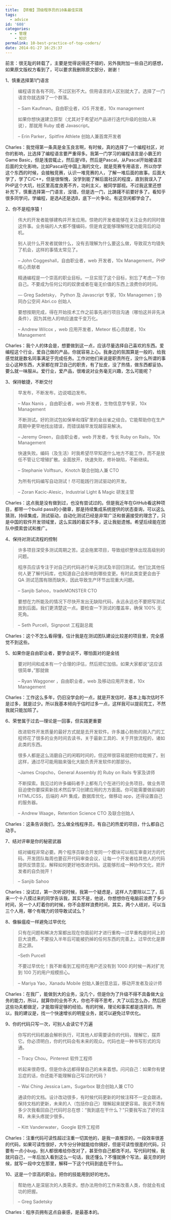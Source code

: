 ```yaml
---
title: 【转载】顶级程序员的10条最佳实践
tags:
  - advice
id: '608'
categories:
  - - 管理
    - 知识
permalink: 10-best-practice-of-top-coders/
date: 2014-01-27 16:25:37
---
```


前言：很无耻的转载了，主要是觉得说得还不错的，另外我附加一些自己的感想，如果原文版权方看到了，可以要求我删除原文部分，谢谢！
<!-- more -->
1、慎重选择第1门语言

> 编程语言各有不同，不过区别不大。但用语言的人区别就大了。选择了一门语言你就选择了一个群落。
> 
> – Sam Kaufman，自由职业者，iOS 开发者，10x management
> 
> 如果你想快速建立原型（尤其对于希望对产品进行迭代升级的创始人来说），那就用 Ruby 或者 Javascript。
> 
> – Erin Parker，Spitfire Athlete 创始人兼首席开发者

Charles：我觉得第一条真是金玉良言啊，有时候，真的选择了一个编程社区，对你的影响，比选择了编程语言要严重得多。我第一门学习的编程语言是小霸王的Game Basic，但是浅尝辄止，然后是VB，然后是Pascal，从Pascal开始被语言后面的文化影响，比如Pascal在中国上海的文化，就是竞赛专用语言，所以你学这个东西的时候，会接触竞赛，认识一堆竞赛的人，了解一堆后面的故事。后面大学了，学了C/C++，但是很惭愧，没学到能了解后面社区的程度，直到我误入了PHP这个大坑，社区里高度良莠不齐，功利主义，被同学鄙视。不过我这里还想补充下，慎重选择第一门语言，没错，但是选一门，比踌躇不前要好多了。看知乎很多同学问，学编程，是选A还是选B，底下一片争论。有这空闲都学会了。

2、你不是程序猿！

> 伟大的开发者能够建构并开发应用。惊艳的开发者能够在关注业务的同时做这件事。业务端的人大都不懂编码，但是肯定能够理解特定功能背后的动机。
> 
> 别人说什么开发者就做什么，没有去理解为什么要这么做，导致双方均错失了机会，这样的事情太常见了。
> 
> – John Coggeshall，自由职业者，web 开发者，10x Management，PHP 核心贡献者
> 
> 精通编程是一个崇高的职业目标。一旦实现了这个目标，别忘了考虑一下你自己。不要成为任何公司的奴隶或者在毫无价值的东西上浪费你的时间。
> 
> — Greg Sadetsky， Python 及 Javascript 专家，10x Managemen；协同办公空间 Abri.co 创始人
> 
> 要想按期完成，得在开始技术工作之前事先进行项目沟通（哪怕这并非先决条件），因为其他人的响应速度千变万化。
> 
> – Andrew Wilcox ，web 应用开发者，Meteor 核心贡献者，10x Management

Charles：我个人的体会是，想要做到这一点，应该尽量选择自己喜欢的东西。爱编程这个行业，爱自己做的产品，你就容易上心。我身边的氛围算是一般的，给我感觉就是数名同事满足于完成任务。工作对他们来说是职责所在，没什么所谓的事业心这种东西，大家都在捍卫自己的职责，有了扯皮，没了热情，做东西都妥协。要么就一味服从。爱行业，爱产品，很难说对业务毫无兴趣，怎么可能呢？

3、保持敏捷，不断交付

> 早发布，不断发布，边说唱边发布。
> 
> – Max Nanis ，自由职业者，web 开发者，生物信息学专家，10x Management
> 
> 不断测试。好的测试包如保单和煤矿里的金丝雀之结合。它能帮助你在生产周期中更早地找出错误，而错误越早发现越容易解决。
> 
> – Jeremy Green，自由职业者，web 开发者，专长 Ruby on Rails，10x Management
> 
> 快速失败。编码（及生活）时我希望尽早知道什么地方不能工作，而不是放任不管让它增殖扩散。全面放开，快速失败，修补缺陷，不断继续。
> 
> – Stephanie Volftsun，Knotch 联合创始人兼 CTO
> 
> 为所有代码编写自动测试！尽可能践行测试驱动的开发。
> 
> – Zoran Kacic-Alesic，Industrial Light & Magic 研发主管

Charles：这点我是没有做到过，也没有尝试过的。但是我近年在GitHub看这种项目，都带一个build pass的小徽章，那是持续集成系统提供的状态查询，可以这么猜测，持续集成，测试驱动，自动化测试已经是非常广泛和普遍接受的理念了，只是中国的软件开发领域里，这么实践的着实不多，这让我挺遗憾。希望后续能在团队中摸索尝试和推广。

4、保持对测试流程的控制

> 许多项目深受多测试周期之苦。这会拖累项目，导致组织整体出现高级别的问题。
> 
> 程序员应该专注于对自己的代码进行单元测试及半回归测试。他们比其他任何人更了解代码库，也知道自己会影响到哪些变更。有时此类变更会由于 QA 测试范围有限而缺失，因此导致生产环节出现重大问题。
> 
> – Sanjib Sahoo，tradeMONSTER CTO
> 
> 要想在力所能及的情况下尽快开发出无缺陷代码，永远永远也不要把写测试放到后面。我们更清楚这一点。要检查一下测试的覆盖率，确保 100% 无死角。
> 
> – Seth Purcell，Signpost 工程副总裁

Charles：这个不怎么看得懂，估计我是在测试团队建设比较差的项目里，完全感觉不到这些。

5、如果你是自由职业者，要学会说不，哪怕面对的是金钱

> 要对时间和成本有一个合理的评估，然后把它加倍。如果大家都说“这应该很简单，”那就做
> 
> – Ryan Waggoner ，自由职业者，web 及移动应用开发者，10x Management

Charles：工作这么多年，仍旧没学会的一点，就是开发估时，基本上每次估时不是过多，就是过少。所以我基本倾向于估时过多一点，这样我可以提前完工，不然我就只能加班了。

6、荣誉属于过去—理论是一回事，但实践更重要

> 改进软件开发质量的最好方式就是去开发软件。许多雄心勃勃的刚入门的工程师花了很多的业务时间去读书，关于最新工具的、关于开放流程的，诸如此类的东西。
> 
> 很多人都是这么消磨自己的闲暇时间的，但这样很容易就把你给耽搁了。别这样，通过尽可能用脑来强化大脑负责开发软件的那部分。
> 
> –James Cropcho，General Assembly 的 Ruby on Rails 专家及讲师
> 
> 不断探索。我见过的许多编码者手上都有几个在进行的业务项目。做业务项目迫使你要探索新技术然后学习创建应用的方方面面。你可能需要做前端的 HTML/CSS，后端的 API 集成，数据库优化，做移动 app，还得设置自己的服务器。
> 
> – Andrew Waage，Retention Science CTO 及联合创始人

Charles：这条告诉我们，怎么做全栈程序员，有自己的热爱的项目，什么都自己动手。

7、结对评审是你的秘密武器

> 结对编程非常必要。两个程序员联合开发同一个模块可以相互审查对方的代码。开发团队每周也要召开代码审查会议，让每一个开发者给其他人的代码提供反馈意见，解释如何更好地改进代码。这能够形成一种协作文化，把开发者的自负抛开！
> 
> – Sanjib Sahoo

Charles：没试过，第一次听说时候，我第一个疑虑是，这样人力要除以二了，后来一个十八摸过来的同学告诉我，其实不是，他说，你想想你在电脑前浪费了多少时间，另一个人盯着你的时候，你不会那样浪费时间，其实，两个人结对，可以当三个人用，哪个有魄力的领导敢试试么？

8、像躲瘟疫一样避免过早优化

> 只有在问题和解决方案都出现在你面前时才进行重构—过早重构是时间上的巨大浪费。不要投入半年后可能被扔掉的任何东西的完善上。过早优化是罪恶之源。
> 
> –Seth Purcell
> 
> 不要过早优化！我不断看到工程师在用户还没有到 1000 的时候一再对扩充到 100 万的用户规模担心。
> 
> – Mariya Yao，Xanadu Mobile 创始人兼创意总监，移动开发者及设计师

Charles：在我厂，能做到大的业务，没几个，但是你为了升级不得不具备做大业务的能力，所以，就算你的业务不大，你也不得不思考，大了以后怎么办，然后把这些功夫都做足，才能取得足够的经验。有的时候，理论和事实都是违背的。所以，我的建议是，找一个快速增长的明星业务，就可以避免过早优化。

9、你的代码只写一次，可别人会读它千万遍

> 你写的代码机器会解析执行，可其他人却需要读你的代码，理解它，摆弄它。你必须明白，你的代码会有未来的观众。代码也是一种书写形式的沟通。
> 
> – Tracy Chou，Pinterest 软件工程师
> 
> 听起来很奇怪，但是你永远都得替自己的未来着想。问问自己：如果你有健忘症的话，你还能不能理解自己写过的代码？
> 
> – Wai Ching Jessica Lam，Sugarbox 联合创始人兼 CTO
> 
> 通读你的文档。设计改动很多，有时候代码更新的时候注释不一定会跟进。保持文档的更新，未来的人（包括你自己）理解起来就更容易。我说不清有多少次我看回自己代码时总在想：“我到底在干什么？”只要我写出了好的注释，未来头疼就少很多。
> 
> – Kitt Vanderwater，Google 软件工程师

Charles：注重代码可读性超过注重一切其他的，是我一直推崇的，一段效率很差的代码，如果可读性很好，大牛分分钟就能给你搞好，但是可读性很差的代码，只要有一点小bug，别人都很难给你改对了，甚至你自己都改不对。写代码时候，我就问自己，一年后加入看到这么一句话，我还懂么？不懂就换个写法，最无奈的时候，就写一段中文在那里，解释一下这个代码到底在干什么。

10、这是一个崇高的职业。把你的技能用到好的地方。

> 帮助他人是深层次的人类需求。想办法用你的工作来改善人类，你就会有成功的把握。
> 
> – Greg Sadetsky

Charles：程序员拥有这点自豪感，是最基本的。